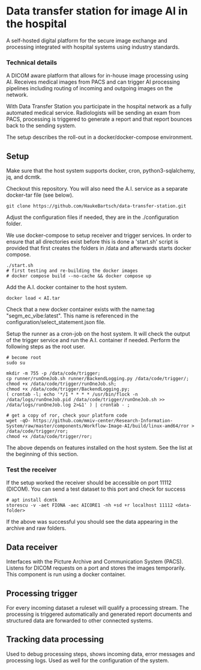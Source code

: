 # Data transfer station for image AI in the hospital

A self-hosted digital platform for the secure image exchange and processing integrated with hospital systems using industry standards.

### Technical details

A DICOM aware platform that allows for in-house image processing using AI. Receives medical images from PACS and can trigger AI processing pipelines including routing of incoming and outgoing images on the network. 

With Data Transfer Station you participate in the hospital network as a
fully automated medical service. Radiologists will be sending an exam from PACS, processing
is triggered to generate a report and that report bounces back to the sending system.

The setup describes the roll-out in a docker/docker-compose environment.

## Setup

Make sure that the host system supports docker, cron, python3-sqlalchemy, jq, and dcmtk.

Checkout this repository. You will also need the A.I. service as a separate docker-tar file (see below).

```{bash}
git clone https://github.com/HaukeBartsch/data-transfer-station.git
```

Adjust the configuration files if needed, they are in the ./configuration folder.

We use docker-compose to setup receiver and trigger services. In order to ensure that all directories exist before this is done a 'start.sh' script is provided that first creates the folders in /data and afterwards starts docker compose.

```{bash}
./start.sh
# first testing and re-building the docker images
# docker compose build --no-cache && docker compose up
```

Add the A.I. docker container to the host system.

```{bash}
docker load < AI.tar
```

Check that a new docker container exists with the name:tag "segm_ec_vibe:latest". This name is referenced in the configuration/select_statement.json file.


Setup the runner as a cron-job on the host system. It will check the output of the trigger service and run the A.I. container if needed. Perform the following steps as the root user.

```{bash}
# become root
sudo su

mkdir -m 755 -p /data/code/trigger;
cp runner/runOneJob.sh runner/BackendLogging.py /data/code/trigger/;
chmod +x /data/code/trigger/runOneJob.sh;
chmod +x /data/code/trigger/BackendLogging.py;
( crontab -l; echo '*/1 * * * * /usr/bin/flock -n /data/logs/runOneJob.pid /data/code/trigger/runOneJob.sh >> /data/logs/runOneJob.log 2>&1' ) | crontab - ;

# get a copy of ror, check your platform code
wget -qO- https://github.com/mmiv-center/Research-Information-System/raw/master/components/Workflow-Image-AI/build/linux-amd64/ror > /data/code/trigger/ror;
chmod +x /data/code/trigger/ror;
```

The above depends on features installed on the host system. See the list at the beginning of this section.

### Test the receiver

If the setup worked the receiver should be accessible on port 11112 (DICOM). You can send a test dataset to this port and check for success

```{bash}
# apt install dcmtk
storescu -v -aet FIONA -aec AICORE1 -nh +sd +r localhost 11112 <data-folder>
```

If the above was successful you should see the data appearing in the archive and raw folders.


## Data receiver

Interfaces with the Picture Archive and Communication System (PACS). Listens for DICOM requests on a port and stores the images temporarily. This component is run using a docker container.

## Processing trigger

For every incoming dataset a ruleset will qualify a processing stream. The processing is triggered automatically and generated report documents and structured data are forwarded to other connected systems.

## Tracking data processing

Used to debug processing steps, shows incoming data, error messages and processing logs. Used as well for the configuration of the system.
